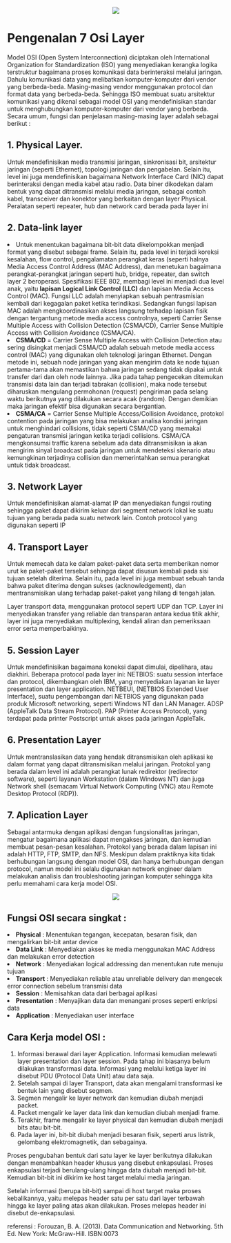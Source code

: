 <p align="center"><img src="https://drive.google.com/uc?export=view&id=1GWF4OFlDJnP7fRxQlJME6VDpMr7MbNbB"></p>

# Pengenalan 7 Osi Layer
Model OSI (Open System Interconnection) diciptakan oleh International Organization for Standardization (ISO) yang menyediakan kerangka logika terstruktur bagaimana proses komunikasi data berinteraksi melalui jaringan. Dahulu komunikasi data yang melibatkan komputer-komputer dari vendor yang berbeda-beda. Masing-masing vendor menggunakan protocol dan format data yang berbeda-beda. Sehingga ISO membuat suatu arsitektur komunikasi yang dikenal sebagai model OSI yang mendefinisikan standar untuk menghubungkan komputer-komputer dari vendor yang berbeda.
Secara umum, fungsi dan penjelasan masing-masing layer adalah sebagai berikut :

## 1. Physical Layer.
Untuk mendefinisikan media transmisi jaringan, sinkronisasi bit, arsitektur jaringan (seperti Ethernet), topologi jaringan dan pengabelan. Selain itu, level ini juga mendefinisikan bagaimana Network Interface Card (NIC) dapat berinteraksi dengan media kabel atau radio. Data biner dikodekan dalam bentuk yang dapat ditransmisi melalui media jaringan, sebagai contoh kabel, transceiver dan konektor yang berkaitan dengan layer Physical. Peralatan seperti repeater, hub dan network card berada pada layer ini

## 2. Data-link layer
<li>Untuk menentukan bagaimana bit-bit data dikelompokkan menjadi format yang disebut sebagai frame. Selain itu, pada level ini terjadi koreksi kesalahan, flow control, pengalamatan perangkat keras (seperti halnya Media Access Control Address (MAC Address), dan menetukan bagaimana perangkat-perangkat jaringan seperti hub, bridge, repeater, dan switch layer 2 beroperasi. Spesifikasi IEEE 802, membagi level ini menjadi dua level anak, yaitu <b>lapisan Logical Link Control (LLC)</b> dan lapisan Media Access Control (MAC). Fungsi LLC adalah menyiapkan sebuah pentrasmisian kembali dari kegagalan paket ketika terindikasi. Sedangkan fungsi lapisan MAC adalah mengkoordinasikan akses langsung terhadap lapisan fisik dengan tergantung metode media access controlnya, seperti Carrier Sense Multiple Access with Collision Detection (CSMA/CD), Carrier Sense Multiple Access with Collision Avoidance (CSMA/CA).</li>

<li><b>CSMA/CD</b> = Carrier Sense Multiple Access with Collision Detection atau sering disingkat menjadi CSMA/CD adalah sebuah metode media access control (MAC) yang digunakan oleh teknologi jaringan Ethernet. Dengan metode ini, sebuah node jaringan yang akan mengirim data ke node tujuan pertama-tama akan memastikan bahwa jaringan sedang tidak dipakai untuk transfer dari dan oleh node lainnya. Jika pada tahap pengecekan ditemukan transmisi data lain dan terjadi tabrakan (collision), maka node tersebut diharuskan mengulang permohonan (request) pengiriman pada selang waktu berikutnya yang dilakukan secara acak (random). Dengan demikian maka jaringan efektif bisa digunakan secara bergantian.</li>
<li><b>CSMA/CA</b> = Carrier Sense Multiple Access/Collision Avoidance, protokol contention pada jaringan yang bisa melakukan analisa kondisi jaringan untuk menghindari collisions, tidak seperti CSMA/CD yang memakai pengaturan transmisi jaringan ketika terjadi collisions. CSMA/CA mengkonsumsi traffic karena sebelum ada data ditransmisikan ia akan mengirim sinyal broadcast pada jaringan untuk mendeteksi skenario atau kemungkinan terjadinya collision dan memerintahkan semua perangkat untuk tidak broadcast.</li>

## 3. Network Layer
Untuk mendefinisikan alamat-alamat IP dan menyediakan fungsi routing sehingga paket dapat dikirim keluar dari segment network lokal ke suatu tujuan yang berada pada suatu network lain. Contoh protocol yang digunakan seperti IP

## 4. Transport Layer
Untuk memecah data ke dalam paket-paket data serta memberikan nomor urut ke paket-paket tersebut sehingga dapat disusun kembali pada sisi tujuan setelah diterima. Selain itu, pada level ini juga membuat sebuah tanda bahwa paket diterima dengan sukses (acknowledgement), dan mentransmisikan ulang terhadap paket-paket yang hilang di tengah jalan.

Layer transport data, menggunakan protocol seperti UDP dan TCP. Layer ini menyediakan transfer yang reliable dan transparan antara kedua titik akhir, layer ini juga menyediakan multiplexing, kendali aliran dan pemeriksaan error serta memperbaikinya.

## 5. Session Layer
Untuk mendefinisikan bagaimana koneksi dapat dimulai, dipelihara, atau diakhiri. Beberapa protocol pada layer ini: NETBIOS: suatu session interface dan protocol, dikembangkan oleh IBM, yang menyediakan layanan ke layer presentation dan layer application. NETBEUI, (NETBIOS Extended User Interface), suatu pengembangan dari NETBIOS yang digunakan pada produk Microsoft networking, seperti Windows NT dan LAN Manager. ADSP (AppleTalk Data Stream Protocol). PAP (Printer Access Protocol), yang terdapat pada printer Postscript untuk akses pada jaringan AppleTalk.

## 6. Presentation Layer
Untuk mentranslasikan data yang hendak ditransmisikan oleh aplikasi ke dalam format yang dapat ditransmisikan melalui jaringan. Protokol yang berada dalam level ini adalah perangkat lunak redirektor (redirector software), seperti layanan Workstation (dalam Windows NT) dan juga Network shell (semacam Virtual Network Computing (VNC) atau Remote Desktop Protocol (RDP)).

## 7. Aplication Layer
Sebagai antarmuka dengan aplikasi dengan fungsionalitas jaringan, mengatur bagaimana aplikasi dapat mengakses jaringan, dan kemudian membuat pesan-pesan kesalahan. Protokol yang berada dalam lapisan ini adalah HTTP, FTP, SMTP, dan NFS.
Meskipun dalam praktiknya kita tidak berhubungan langsung dengan model OSI, dan hanya berhubungan dengan protocol, namun model ini selalu digunakan network engineer dalam melakukan analisis dan troubleshooting jaringan komputer sehingga kita perlu memahami cara kerja model OSI.

<p align="center"><img src="https://drive.google.com/uc?export=view&id=1dDDheuMYCYGqAkS6bdGh9ShlqAayASzA"></p>

## Fungsi OSI secara singkat :

<li><b>Physical</b> : Menentukan tegangan, kecepatan, besaran fisik, dan mengalirkan bit-bit antar device </li>
<li><b>Data Link</b> : Menyediakan akses ke media menggunakan MAC Address dan melakukan error detection </li>
<li><b>Network</b> : Menyediakan logical addressing dan menentukan rute menuju tujuan</li>
<li><b>Transport</b> : Menyediakan reliable atau unreliable delivery dan mengecek error connection sebelum transmisi data </li>
<li><b> Session</b> : Memisahkan data dari berbagai aplikasi</li>
<li><b>Presentation</b> : Menyajikan data dan menangani proses seperti enkripsi data</li>
<li><b>Application</b> : Menyediakan user interface</li>

## Cara Kerja model OSI :

<ol>
  <li>Informasi berawal dari layer Application. Informasi kemudian melewati layer presentation dan layer session. Pada tahap ini biasanya belum dilakukan transformasi data. Informasi yang melalui ketiga layer ini disebut PDU (Protocol Data Unit) atau data saja.</li>
  <li>Setelah sampai di layer Transport, data akan mengalami transformasi ke bentuk lain yang disebut segmen.</li>
  <li>Segmen mengalir ke layer network dan kemudian diubah menjadi packet.</li>
  <li>Packet mengalir ke layer data link dan kemudian diubah menjadi frame.</li>
  <li>Terakhir, frame mengalir ke layer physical dan kemudian diubah menjadi bits atau bit-bit.</li>
  <li>Pada layer ini, bit-bit diubah menjadi besaran fisik, seperti arus listrik, gelombang elektromagnetik, dan sebagainya.</li>
</ol>

Proses pengubahan bentuk dari satu layer ke layer berikutnya dilakukan dengan menambahkan header khusus yang disebut enkapsulasi. Proses enkapsulasi terjadi berulang-ulang hingga data diubah menjadi bit-bit. Kemudian bit-bit ini dikirim ke host target melalui media jaringan.

Setelah informasi (berupa bit-bit) sampai di host target maka proses kebalikannya, yaitu melepas header satu per satu dari layer terbawah hingga ke layer paling atas akan dilakukan. Proses melepas header ini disebut de-enkapsulasi.

referensi :
Forouzan, B. A. (2013). Data Communication and Networking. 5th Ed. New York: McGraw-Hill. ISBN:0073

